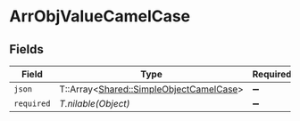 # ArrObjValueCamelCase


## Fields

| Field                                                                                   | Type                                                                                    | Required                                                                                | Description                                                                             |
| --------------------------------------------------------------------------------------- | --------------------------------------------------------------------------------------- | --------------------------------------------------------------------------------------- | --------------------------------------------------------------------------------------- |
| `json`                                                                                  | T::Array<[Shared::SimpleObjectCamelCase](../../models/shared/simpleobjectcamelcase.md)> | :heavy_minus_sign:                                                                      | N/A                                                                                     |
| `required`                                                                              | *T.nilable(Object)*                                                                     | :heavy_minus_sign:                                                                      | N/A                                                                                     |